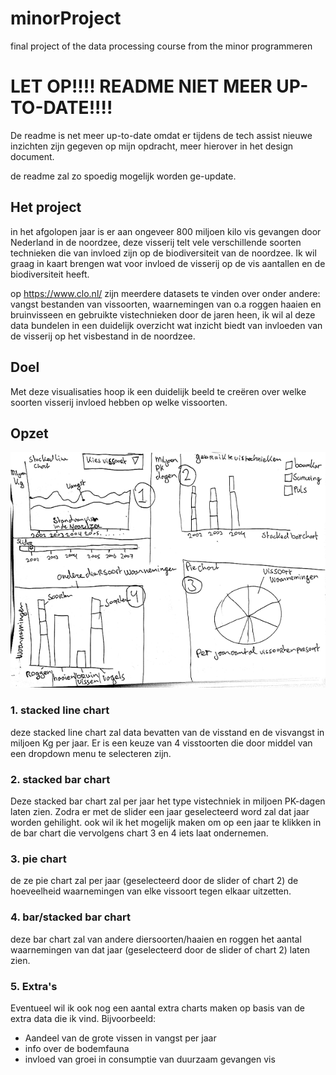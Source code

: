 # minorProject
final project of the data processing course from the minor programmeren
# LET OP!!!! README NIET MEER UP-TO-DATE!!!!
De readme is net meer up-to-date omdat er tijdens de tech assist nieuwe inzichten zijn gegeven op mijn opdracht, meer hierover in het design document.

de readme zal zo spoedig mogelijk worden ge-update.

## Het project
in het afgolopen jaar is er aan ongeveer 800 miljoen kilo vis gevangen door Nederland in de noordzee, deze visserij telt vele verschillende soorten technieken die van invloed zijn op de biodiversiteit van de noordzee. Ik wil graag in kaart brengen wat voor invloed de visserij op de vis aantallen en de biodiversiteit heeft.

op https://www.clo.nl/ zijn meerdere datasets te vinden over onder andere: vangst bestanden van vissoorten, waarnemingen van o.a roggen haaien en bruinvisseen en gebruikte vistechnieken door de jaren heen, ik wil al deze data bundelen in een duidelijk overzicht wat inzicht biedt van invloeden van de visserij op het visbestand in de noordzee.

## Doel
Met deze visualisaties hoop ik een duidelijk beeld te creëren over welke soorten visserij invloed hebben op welke vissoorten.

## Opzet
![GitHub Logo](/images/voorstel.png)

### 1. stacked line chart
deze stacked line chart zal data bevatten van de visstand en de visvangst in miljoen Kg per jaar. Er is een keuze van 4 visstoorten die door middel van een dropdown menu te selecteren zijn.

### 2. stacked bar chart
Deze stacked bar chart zal per jaar het type vistechniek in miljoen PK-dagen laten zien. Zodra er met de slider een jaar geselecteerd word zal dat jaar worden gehilight. ook wil ik het mogelijk maken om op een jaar te klikken in de bar chart die vervolgens chart 3 en 4 iets laat ondernemen.

### 3. pie chart
de ze pie chart zal per jaar (geselecteerd door de slider of chart 2) de hoeveelheid waarnemingen van elke vissoort tegen elkaar uitzetten.

### 4. bar/stacked bar chart
deze bar chart zal van andere diersoorten/haaien en roggen het aantal waarnemingen van dat jaar (geselecteerd door de slider of chart 2) laten zien.

### 5. Extra's
Eventueel wil ik ook nog een aantal extra charts maken op basis van de extra data die ik vind.
Bijvoorbeeld:
* Aandeel van de grote vissen in vangst per jaar
* info over de bodemfauna
* invloed van groei in consumptie van duurzaam gevangen vis
